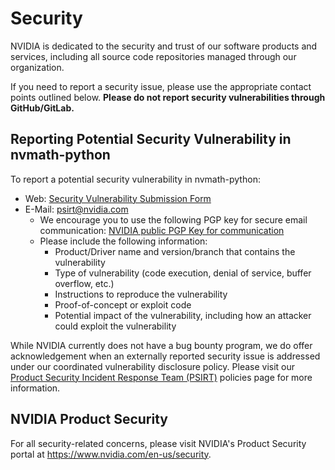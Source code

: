 # Security

NVIDIA is dedicated to the security and trust of our software products and services,
including all source code repositories managed through our organization.

If you need to report a security issue, please use the appropriate contact points outlined
below. **Please do not report security vulnerabilities through GitHub/GitLab.**

## Reporting Potential Security Vulnerability in nvmath-python

To report a potential security vulnerability in nvmath-python:

- Web: [Security Vulnerability Submission
  Form](https://www.nvidia.com/object/submit-security-vulnerability.html)
- E-Mail: <psirt@nvidia.com>
  - We encourage you to use the following PGP key for secure email communication: [NVIDIA
    public PGP Key for communication](https://www.nvidia.com/en-us/security/pgp-key)
  - Please include the following information:
    - Product/Driver name and version/branch that contains the vulnerability
    - Type of vulnerability (code execution, denial of service, buffer overflow, etc.)
    - Instructions to reproduce the vulnerability
    - Proof-of-concept or exploit code
    - Potential impact of the vulnerability, including how an attacker could exploit the
      vulnerability

While NVIDIA currently does not have a bug bounty program, we do offer acknowledgement when
an externally reported security issue is addressed under our coordinated vulnerability
disclosure policy. Please visit our [Product Security Incident Response Team
(PSIRT)](https://www.nvidia.com/en-us/security/psirt-policies/) policies page for more
information.

## NVIDIA Product Security

For all security-related concerns, please visit NVIDIA's Product Security portal at
<https://www.nvidia.com/en-us/security>.
